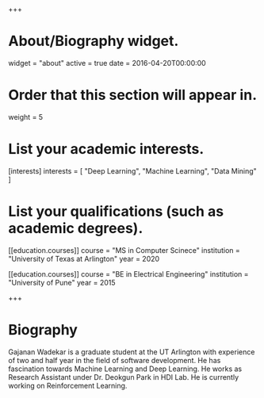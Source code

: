 +++
# About/Biography widget.
widget = "about"
active = true
date = 2016-04-20T00:00:00

# Order that this section will appear in.
weight = 5

# List your academic interests.
[interests]
  interests = [
    "Deep Learning",
    "Machine Learning",
    "Data Mining"
  ]

# List your qualifications (such as academic degrees).
[[education.courses]]
  course = "MS in Computer Scinece"
  institution = "University of Texas at Arlington"
  year = 2020

[[education.courses]]
  course = "BE in Electrical Engineering"
  institution = "University of Pune"
  year = 2015

 
+++

# Biography

Gajanan Wadekar is a graduate student at the UT Arlington with experience of two and half year in the field of software development. He has fascination towards Machine Learning and Deep Learning. He works as Research Assistant under Dr. Deokgun Park in HDI Lab. He is currently working on Reinforcement Learning.
